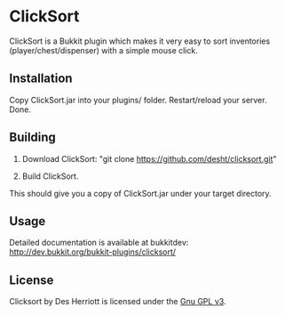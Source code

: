 # ClickSort

ClickSort is a Bukkit plugin which makes it very easy to sort inventories (player/chest/dispenser) with a simple
mouse click.

## Installation

Copy ClickSort.jar into your plugins/ folder.  Restart/reload your server.  Done.

## Building

1) Download ClickSort: "git clone https://github.com/desht/clicksort.git"

2) Build ClickSort.

This should give you a copy of ClickSort.jar under your target directory.

## Usage

Detailed documentation is available at bukkitdev: http://dev.bukkit.org/bukkit-plugins/clicksort/

## License

Clicksort by Des Herriott is licensed under the [Gnu GPL v3](http://www.gnu.org/licenses/gpl-3.0.html).
